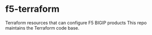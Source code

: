 # f5-terraform
Terraform resources that can configure F5 BIGIP products
This repo maintains the Terraform code base.
